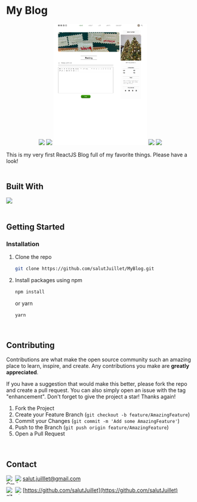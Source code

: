 <!--
# My Blog
    [![Top Langs](https://github-readme-stats.vercel.app/api/top-langs/?username=salutJuillet&layout=compact)](https://github.com/salutJuillet/MyBlog)
-->


<!-- ABOUT THE PROJECT -->
# My Blog

<div align="center">
  <img src="public/images/MyBlog-preview-01.png" width="250px"/>
  <img src="public/images/MyBlog-preview-04.png" width="250px"/>
  <img src="public/images/MyBlog-preview-05.png" width="250px"/>
  <img src="public/images/MyBlog-preview-02.png" width="250px"/>
  <img src="public/images/MyBlog-preview-03.png" width="250px"/>
</div>

This is my very first ReactJS Blog full of my favorite things. Please have a look!
<br/><br/>



## Built With

[<img src="https://img.shields.io/badge/React-61DAFB?style=flat-square&logo=React&logoColor=white"/>][React-url]
<br/><br/>



<!-- GETTING STARTED -->
## Getting Started

### Installation

1. Clone the repo
   ```sh
   git clone https://github.com/salutJuillet/MyBlog.git
   ```
2. Install packages using npm
   ```sh
   npm install
   ```
   
   or yarn
   ```sh
   yarn
   ```
<br/>



<!-- USAGE EXAMPLES -->
<!--
	# Usage
	Use this space to show useful examples of how a project can be used. Additional screenshots, code examples and demos work well in this space. You may also link to more resources.
-->



<!-- CONTRIBUTING -->
## Contributing

Contributions are what make the open source community such an amazing place to learn, inspire, and create. Any contributions you make are **greatly appreciated**.

If you have a suggestion that would make this better, please fork the repo and create a pull request. You can also simply open an issue with the tag "enhancement".
Don't forget to give the project a star! Thanks again!

1. Fork the Project
2. Create your Feature Branch (`git checkout -b feature/AmazingFeature`)
3. Commit your Changes (`git commit -m 'Add some AmazingFeature'`)
4. Push to the Branch (`git push origin feature/AmazingFeature`)
5. Open a Pull Request
<br/>



<!-- CONTACT -->
## Contact

<img src="https://raw.githubusercontent.com/simple-icons/simple-icons/develop/icons/gmail.svg#gh-light-mode-only" alt="Gmail" align=left width=24 height=24><img src="https://raw.githubusercontent.com/simple-icons/simple-icons/develop/icons/gmail.svg#gh-dark-mode-only" alt="Gmail" align=left width=20 height=20> salut.juilllet@gmail.com


<img src="https://raw.githubusercontent.com/simple-icons/simple-icons/develop/icons/github.svg#gh-light-mode-only" alt="gitHub" align=left width=24 height=24><img src="https://raw.githubusercontent.com/simple-icons/simple-icons/develop/icons/github.svg#gh-dark-mode-only" alt="gitHub" align=left width=20 height=20> [https://github.com/salutJuillet](https://github.com/salutJuillet)




<!-- MARKDOWN LINKS & IMAGES -->
<!-- https://www.markdownguide.org/basic-syntax/#reference-style-links -->
[React-url]: https://reactjs.org/
